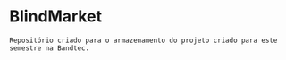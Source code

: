 # BlindMarket
```
Repositório criado para o armazenamento do projeto criado para este semestre na Bandtec.
```